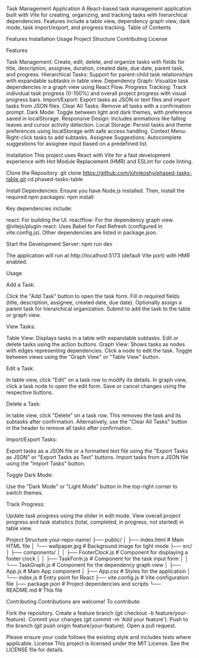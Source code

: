 Task Management Application
A React-based task management application built with Vite for creating, organizing, and tracking tasks with hierarchical dependencies. Features include a table view, dependency graph view, dark mode, task import/export, and progress tracking.
Table of Contents

Features
Installation
Usage
Project Structure
Contributing
License

Features

Task Management: Create, edit, delete, and organize tasks with fields for title, description, assignee, duration, created date, due date, parent task, and progress.
Hierarchical Tasks: Support for parent-child task relationships with expandable subtasks in table view.
Dependency Graph: Visualize task dependencies in a graph view using React Flow.
Progress Tracking: Track individual task progress (0-100%) and overall project progress with visual progress bars.
Import/Export: Export tasks as JSON or text files and import tasks from JSON files.
Clear All Tasks: Remove all tasks with a confirmation prompt.
Dark Mode: Toggle between light and dark themes, with preference saved in localStorage.
Responsive Design: Includes animations like falling leaves and cursor activity detection.
Local Storage: Persist tasks and theme preferences using localStorage with safe access handling.
Context Menu: Right-click tasks to add subtasks.
Assignee Suggestions: Autocomplete suggestions for assignee input based on a predefined list.

Installation
This project uses React with Vite for a fast development experience with Hot Module Replacement (HMR) and ESLint for code linting.

Clone the Repository:
git clone https://github.com/johnkoshy/phased-tasks-table.git
cd phased-tasks-table


Install Dependencies: Ensure you have Node.js installed. Then, install the required npm packages:
npm install

Key dependencies include:

react: For building the UI.
reactflow: For the dependency graph view.
@vitejs/plugin-react: Uses Babel for Fast Refresh (configured in vite.config.js).
Other dependencies are listed in package.json.


Start the Development Server:
npm run dev

The application will run at http://localhost:5173 (default Vite port) with HMR enabled.


Usage

Add a Task:

Click the "Add Task" button to open the task form.
Fill in required fields (title, description, assignee, created date, due date).
Optionally assign a parent task for hierarchical organization.
Submit to add the task to the table or graph view.


View Tasks:

Table View: Displays tasks in a table with expandable subtasks. Edit or delete tasks using the action buttons.
Graph View: Shows tasks as nodes with edges representing dependencies. Click a node to edit the task.
Toggle between views using the "Graph View" or "Table View" button.


Edit a Task:

In table view, click "Edit" on a task row to modify its details.
In graph view, click a task node to open the edit form.
Save or cancel changes using the respective buttons.


Delete a Task:

In table view, click "Delete" on a task row. This removes the task and its subtasks after confirmation.
Alternatively, use the "Clear All Tasks" button in the header to remove all tasks after confirmation.


Import/Export Tasks:

Export tasks as a JSON file or a formatted text file using the "Export Tasks as JSON" or "Export Tasks as Text" buttons.
Import tasks from a JSON file using the "Import Tasks" button.


Toggle Dark Mode:

Use the "Dark Mode" or "Light Mode" button in the top-right corner to switch themes.


Track Progress:

Update task progress using the slider in edit mode.
View overall project progress and task statistics (total, completed, in progress, not started) in table view.



Project Structure
your-repo-name/
├── public/
│   ├── index.html        # Main HTML file
│   └── wallpaper.jpg     # Background image for light mode
├── src/
│   ├── components/
│   │   ├── FooterClock.js  # Component for displaying a footer clock
│   │   ├── TaskForm.js     # Component for the task input form
│   │   └── TaskGraph.js    # Component for the dependency graph view
│   ├── App.js            # Main App component
│   ├── App.css           # Styles for the application
│   └── index.js          # Entry point for React
├── vite.config.js        # Vite configuration file
├── package.json          # Project dependencies and scripts
└── README.md             # This file

Contributing
Contributions are welcome! To contribute:

Fork the repository.
Create a feature branch (git checkout -b feature/your-feature).
Commit your changes (git commit -m 'Add your feature').
Push to the branch (git push origin feature/your-feature).
Open a pull request.

Please ensure your code follows the existing style and includes tests where applicable.
License
This project is licensed under the MIT License. See the LICENSE file for details.
